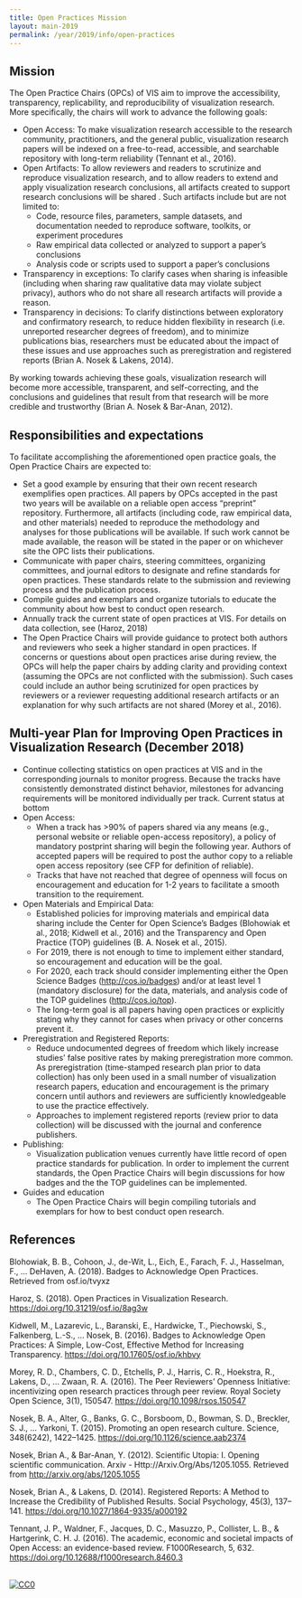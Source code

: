 ```yaml
---
title: Open Practices Mission
layout: main-2019
permalink: /year/2019/info/open-practices
---
```


## Mission

The Open Practice Chairs (OPCs) of VIS aim to improve the accessibility, transparency, replicability, and reproducibility of visualization research. More specifically, the chairs will work to advance the following goals:

* Open Access: To make visualization research accessible to the research community, practitioners, and the general public, visualization research papers will be indexed on a free-to-read, accessible, and searchable repository with long-term reliability (Tennant et al., 2016).
* Open Artifacts: To allow reviewers and readers to scrutinize and reproduce visualization research, and to allow readers to extend and apply visualization research conclusions, all artifacts created to support research conclusions will be shared . Such artifacts include but are not limited to: 
  * Code, resource files, parameters, sample datasets, and documentation needed to reproduce software, toolkits, or experiment procedures
  * Raw empirical data collected or analyzed to support a paper’s conclusions
  * Analysis code or scripts used to support a paper’s conclusions
* Transparency in exceptions: To clarify cases when sharing is infeasible (including when sharing raw qualitative data may violate subject privacy), authors who do not share all research artifacts will provide a reason.
* Transparency in decisions: To clarify distinctions between exploratory and confirmatory research, to reduce hidden flexibility in research (i.e. unreported researcher degrees of freedom), and to minimize publications bias, researchers must be educated about the impact of these issues and use approaches such as preregistration and registered reports (Brian A. Nosek & Lakens, 2014).

By working towards achieving these goals, visualization research will become more accessible, transparent, and self-correcting, and the conclusions and guidelines that result from that research will be more credible and trustworthy (Brian A. Nosek & Bar-Anan, 2012).


## Responsibilities and expectations

To facilitate accomplishing the aforementioned open practice goals, the Open Practice Chairs are expected to:
* Set a good example by ensuring that their own recent research exemplifies open practices. All papers by OPCs accepted in the past two years will be available on a reliable open access “preprint” repository. Furthermore, all artifacts (including code, raw empirical data, and other materials) needed to reproduce the methodology and analyses for those publications will be available. If such work cannot be made available, the reason will be stated in the paper or on whichever site the OPC lists their publications.
* Communicate with paper chairs, steering committees, organizing committees, and journal editors to designate and refine standards for open practices. These standards relate to the submission and reviewing process and the publication process.
* Compile guides and exemplars and organize tutorials to educate the community about how best to conduct open research.
* Annually track the current state of open practices at VIS. For details on data collection, see (Haroz, 2018)
* The Open Practice Chairs will provide guidance to protect both authors and reviewers who seek a higher standard in open practices. If concerns or questions about open practices arise during review, the OPCs will help the paper chairs by adding clarity and providing context (assuming the OPCs are not conflicted with the submission). Such cases could include an author being scrutinized for open practices by reviewers or a reviewer requesting additional research artifacts or an explanation for why such artifacts are not shared (Morey et al., 2016).


## Multi-year Plan for Improving Open Practices in Visualization Research (December 2018)

* Continue collecting statistics on open practices at VIS and in the corresponding journals to monitor progress. Because the tracks have consistently demonstrated distinct behavior, milestones for advancing requirements will be monitored individually per track. Current status at bottom
* Open Access:
  * When a track has >90% of papers shared via any means (e.g., personal website or reliable open-access repository), a policy of mandatory postprint sharing will begin the following year. Authors of accepted papers will be required to post the author copy to a reliable open access repository (see CFP for definition of reliable).
  * Tracks that have not reached that degree of openness will focus on encouragement and education for 1-2 years to facilitate a smooth transition to the requirement.
* Open Materials and Empirical Data:
  * Established policies for improving materials and empirical data sharing include the Center for Open Science’s Badges (Blohowiak et al., 2018; Kidwell et al., 2016) and the Transparency and Open Practice (TOP) guidelines (B. A. Nosek et al., 2015).
  * For 2019, there is not enough to time to implement either standard, so encouragement and education will be the goal.
  * For 2020, each track should consider implementing either the Open Science Badges (http://cos.io/badges) and/or at least level 1 (mandatory disclosure) for the data, materials, and analysis code of the TOP guidelines (http://cos.io/top).
  * The long-term goal is all papers having open practices or explicitly stating why they cannot for cases when privacy or other concerns prevent it.
* Preregistration and Registered Reports:
  * Reduce undocumented degrees of freedom which likely increase studies’ false positive rates by making preregistration more common. As preregistration (time-stamped research plan prior to data collection) has only been used in a small number of visualization research papers, education and encouragement is the primary concern until authors and reviewers are sufficiently knowledgeable to use the practice effectively.
  * Approaches to implement registered reports (review prior to data collection) will be discussed with the journal and conference publishers.
* Publishing:
  * Visualization publication venues currently have little record of open practice standards for publication. In order to implement the current standards, the Open Practice Chairs will begin discussions for how badges and the the TOP guidelines can be implemented.
* Guides and education
  * The Open Practice Chairs will begin compiling tutorials and exemplars for how to best conduct open research.


## References

Blohowiak, B. B., Cohoon, J., de-Wit, L., Eich, E., Farach, F. J., Hasselman, F., … DeHaven, A. (2018). Badges to Acknowledge Open Practices. Retrieved from osf.io/tvyxz

Haroz, S. (2018). Open Practices in Visualization Research. https://doi.org/10.31219/osf.io/8ag3w

Kidwell, M., Lazarevic, L., Baranski, E., Hardwicke, T., Piechowski, S., Falkenberg, L.-S., … Nosek, B. (2016). Badges to Acknowledge Open Practices: A Simple, Low-Cost, Effective Method for Increasing Transparency. https://doi.org/10.17605/osf.io/khbvy

Morey, R. D., Chambers, C. D., Etchells, P. J., Harris, C. R., Hoekstra, R., Lakens, D., … Zwaan, R. A. (2016). The Peer Reviewers’ Openness Initiative: incentivizing open research practices through peer review. Royal Society Open Science, 3(1), 150547. https://doi.org/10.1098/rsos.150547

Nosek, B. A., Alter, G., Banks, G. C., Borsboom, D., Bowman, S. D., Breckler, S. J., … Yarkoni, T. (2015). Promoting an open research culture. Science, 348(6242), 1422–1425. https://doi.org/10.1126/science.aab2374

Nosek, Brian A., & Bar-Anan, Y. (2012). Scientific Utopia: I. Opening scientific communication. Arxiv - Http://Arxiv.Org/Abs/1205.1055. Retrieved from http://arxiv.org/abs/1205.1055

Nosek, Brian A., & Lakens, D. (2014). Registered Reports: A Method to Increase the Credibility of Published Results. Social Psychology, 45(3), 137–141. https://doi.org/10.1027/1864-9335/a000192

Tennant, J. P., Waldner, F., Jacques, D. C., Masuzzo, P., Collister, L. B., & Hartgerink, C. H. J. (2016). The academic, economic and societal impacts of Open Access: an evidence-based review. F1000Research, 5, 632. https://doi.org/10.12688/f1000research.8460.3


<br /> <a rel="license" href="http://creativecommons.org/publicdomain/zero/1.0/"> <img src="https://licensebuttons.net/p/zero/1.0/80x15.png" style="border-style: none;" alt="CC0" /> </a>